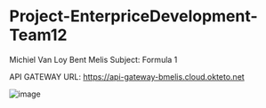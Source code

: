 # Project-EnterpriceDevelopment-Team12
Michiel Van Loy
Bent Melis
Subject: Formula 1

API GATEWAY URL:
https://api-gateway-bmelis.cloud.okteto.net



![image](https://github.com/bmelis/Project-EnterpriseDevelopment-Team12/assets/71631709/ac4091aa-7308-47ac-a994-e5648a80b202)

